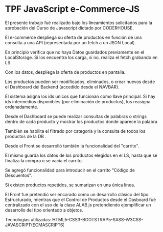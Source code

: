 # TPF JavaScript e-Commerce-JS

El presente trabajo fué realizado bajo los lineamientos solicitados para la aprobación del Curso de Javascript dictado por CODERHOUSE. 

El e-commerce despliega su oferta de productos en función de  una consulta a una API (representada por un fetch a un JSON Local).

En principio verifica que no haya Datos guardados previamente en el LocalStorage. Si los encuentra los carga, si no, realiza el fetch grabando en LS.

Con los datos, despliega la oferta de productos en pantalla. 

Los productos pueden ser modificados, eliminados, o crear nuevos desde el Dashboard del Backend (accedido desde el NAVBAR).

El sistema asigna los ids unicos que funcionan como llave principal. Si hay ids intermedios disponibles (por eliminación de productos), los reasigna ordenadamente.

Desde el Dashboard se puede realizar consultas de palabras o strings dentro de cada producto y mostrar los productos donde aparece la palabra. 

También se habilita el filtrado por categoría y la consulta de todos los productos de  la DB .

Desde el Front se desarrolló también la funcionalidad del "carrito".

El mismo guarda los datos de los productos elegidos en el LS, hasta que se finaliza la compra o se vacía el carrito.

Se agregó funcionalidad para introducir en el carrito "Código de Descuentos".

Si existen productos repetidos, se sumarizan en una única línea.


El Front fué pretendió ser encarado como un desarrollo clásico del tipo Estructurado, mientras que 
el Control de Productos desde el Dasboard fué centralizado con el uso de la clase ALAB.js pretendiendo ejemplificar un desarrollo del tipo orientado a objetos.


Tecnologías utilizadas: HTML5-CSS3-BOOTSTRAP5-SASS-W3CSS-JAVASCRIPT(ECMASCRIPT6)
